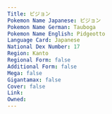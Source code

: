 ```yaml
---
﻿Title: ピジョン
Pokemon Name Japanese: ピジョン
Pokemon Name German: Tauboga
Pokemon Name English: Pidgeotto
Language Card: Japanese
National Dex Number: 17
Region: Kanto
Regional Form: false
Additional Form: false
Mega: false
Gigantamax: false
Cover: false
Link: 
Owned: 
---
```

